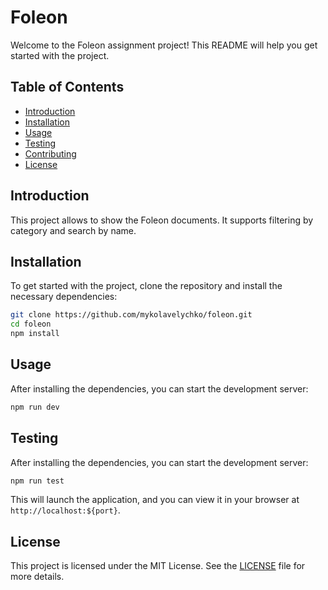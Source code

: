 # Foleon

Welcome to the Foleon assignment project! This README will help you get started with the project.

## Table of Contents

- [Introduction](#introduction)
- [Installation](#installation)
- [Usage](#usage)
- [Testing](#testing)
- [Contributing](#contributing)
- [License](#license)

## Introduction

This project allows to show the Foleon documents. It supports filtering by category and  search by name.

## Installation

To get started with the project, clone the repository and install the necessary dependencies:

```bash
git clone https://github.com/mykolavelychko/foleon.git
cd foleon
npm install
```

## Usage

After installing the dependencies, you can start the development server:

```bash
npm run dev
```

## Testing

After installing the dependencies, you can start the development server:

```bash
npm run test
```

This will launch the application, and you can view it in your browser at `http://localhost:${port}`.

## License

This project is licensed under the MIT License. See the [LICENSE](LICENSE) file for more details.